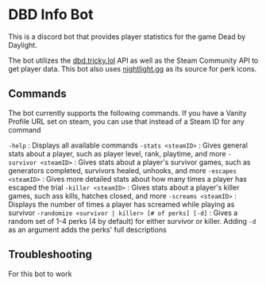 # DBD Info Bot

This is a discord bot that provides player statistics for the game Dead by Daylight.

The bot utilizes the [dbd.tricky.lol](https://dbd.tricky.lol/) API as well as the Steam Community API to get player data.
This bot also uses [nightlight.gg](https://nightlight.gg/) as its source for perk icons.

## Commands

The bot currently supports the following commands.
If you have a Vanity Profile URL set on steam, you can use that instead of a Steam ID for any command

`-help` : Displays all available commands
`-stats <steamID>` : Gives general stats about a player, such as player level, rank, playtime, and more
`-survivor <steamID>` : Gives stats about a player's survivor games, such as generators completed, survivors healed, unhooks, and more
`-escapes <steamID>` : Gives more detailed stats about how many times a player has escaped the trial
`-killer <steamID>` : Gives stats about a player's killer games, such ass kills, hatches closed, and more
`-screams <steamID>` : Displays the number of times a player has screamed while playing as survivor
`-randomize <survivor | killer> [# of perks] [-d]` : Gives a random set of 1-4 perks (4 by default) for either survivor or killer. Adding `-d` as an argument adds the perks' full descriptions

## Troubleshooting

For this bot to work